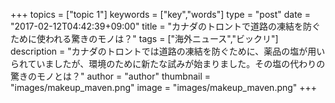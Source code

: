 +++
topics = ["topic 1"]
keywords = ["key","words"]
type = "post"
date = "2017-02-12T04:42:39+09:00"
title = "カナダのトロントで道路の凍結を防ぐために使われる驚きのモノは？"
tags = ["海外ニュース","ビックリ"]
description = "カナダのトロントでは道路の凍結を防ぐために、薬品の塩が用いられていましたが、環境のために新たな試みが始まりました。その塩の代わりの驚きのモノとは？"
author = "author"
thumbnail = "images/makeup_maven.png"
image = "images/makeup_maven.png"
+++
